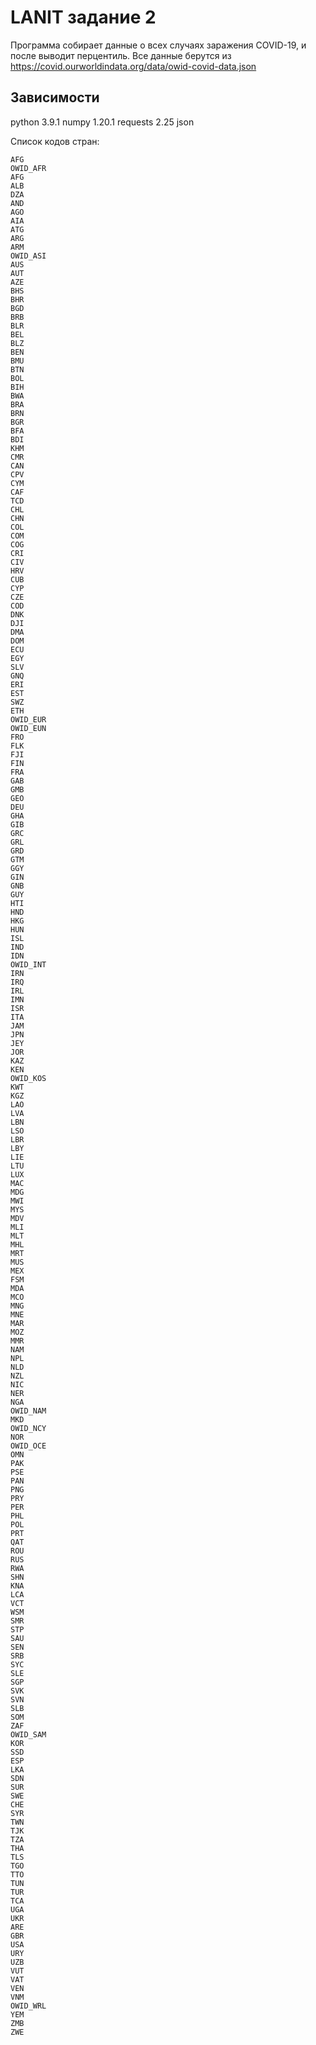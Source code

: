# LANIT задание 2
Программа собирает данные о всех случаях заражения COVID-19, и после выводит перцентиль.
Все данные берутся из https://covid.ourworldindata.org/data/owid-covid-data.json

## Зависимости
python 3.9.1
numpy 1.20.1
requests 2.25
json

Список кодов стран:
```
AFG
OWID_AFR
AFG
ALB
DZA
AND
AGO
AIA
ATG
ARG
ARM
OWID_ASI
AUS
AUT
AZE
BHS
BHR
BGD
BRB
BLR
BEL
BLZ
BEN
BMU
BTN
BOL
BIH
BWA
BRA
BRN
BGR
BFA
BDI
KHM
CMR
CAN
CPV
CYM
CAF
TCD
CHL
CHN
COL
COM
COG
CRI
CIV
HRV
CUB
CYP
CZE
COD
DNK
DJI
DMA
DOM
ECU
EGY
SLV
GNQ
ERI
EST
SWZ
ETH
OWID_EUR
OWID_EUN
FRO
FLK
FJI
FIN
FRA
GAB
GMB
GEO
DEU
GHA
GIB
GRC
GRL
GRD
GTM
GGY
GIN
GNB
GUY
HTI
HND
HKG
HUN
ISL
IND
IDN
OWID_INT
IRN
IRQ
IRL
IMN
ISR
ITA
JAM
JPN
JEY
JOR
KAZ
KEN
OWID_KOS
KWT
KGZ
LAO
LVA
LBN
LSO
LBR
LBY
LIE
LTU
LUX
MAC
MDG
MWI
MYS
MDV
MLI
MLT
MHL
MRT
MUS
MEX
FSM
MDA
MCO
MNG
MNE
MAR
MOZ
MMR
NAM
NPL
NLD
NZL
NIC
NER
NGA
OWID_NAM
MKD
OWID_NCY
NOR
OWID_OCE
OMN
PAK
PSE
PAN
PNG
PRY
PER
PHL
POL
PRT
QAT
ROU
RUS
RWA
SHN
KNA
LCA
VCT
WSM
SMR
STP
SAU
SEN
SRB
SYC
SLE
SGP
SVK
SVN
SLB
SOM
ZAF
OWID_SAM
KOR
SSD
ESP
LKA
SDN
SUR
SWE
CHE
SYR
TWN
TJK
TZA
THA
TLS
TGO
TTO
TUN
TUR
TCA
UGA
UKR
ARE
GBR
USA
URY
UZB
VUT
VAT
VEN
VNM
OWID_WRL
YEM
ZMB
ZWE
```
